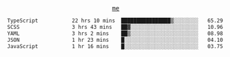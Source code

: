 <p align="center">
  <samp>
    <a href="https://yiwwhl.com">me</a>
  </samp>
</p>

<!--START_SECTION:waka-->

```txt
TypeScript           22 hrs 10 mins  ████████████████▒░░░░░░░░   65.29 %
SCSS                 3 hrs 43 mins   ██▓░░░░░░░░░░░░░░░░░░░░░░   10.96 %
YAML                 3 hrs 2 mins    ██▒░░░░░░░░░░░░░░░░░░░░░░   08.98 %
JSON                 1 hr 23 mins    █░░░░░░░░░░░░░░░░░░░░░░░░   04.10 %
JavaScript           1 hr 16 mins    █░░░░░░░░░░░░░░░░░░░░░░░░   03.75 %
```

<!--END_SECTION:waka-->